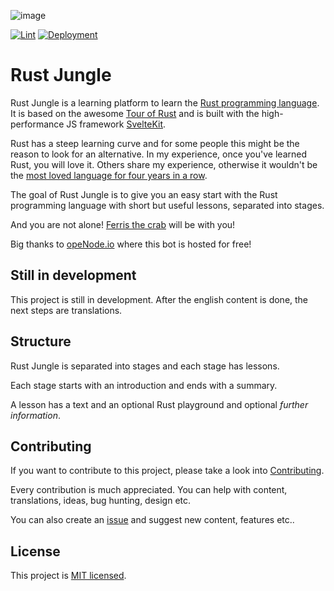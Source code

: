 ![image](https://user-images.githubusercontent.com/20150243/118312159-3f79d880-b4f1-11eb-9ee3-5e67f406bf55.png)

[![Lint](https://github.com/Zerotask/rust-jungle/actions/workflows/lint.yml/badge.svg?branch=main)](https://github.com/Zerotask/rust-jungle/actions/workflows/lint.yml)
[![Deployment](https://github.com/Zerotask/rust-jungle/actions/workflows/deployment.yml/badge.svg?branch=main)](https://github.com/Zerotask/rust-jungle/actions/workflows/deployment.yml)

# Rust Jungle

Rust Jungle is a learning platform to learn the [Rust programming language](https://www.rust-lang.org/).
It is based on the awesome [Tour of Rust](https://github.com/richardanaya/tour_of_rust)
and is built with the high-performance JS framework [SvelteKit](https://github.com/sveltejs/kit).

Rust has a steep learning curve and for some people this might be the reason to look for an alternative.
In my experience, once you've learned Rust, you will love it. Others share my experience, otherwise
it wouldn't be the [most loved language for four years in a row](https://stackoverflow.blog/2020/01/20/what-is-rust-and-why-is-it-so-popular/).

The goal of Rust Jungle is to give you an easy start with the Rust programming language with
short but useful lessons, separated into stages.

And you are not alone! [Ferris the crab](https://www.rustacean.net/) will be with you!

Big thanks to [opeNode.io](https://www.openode.io/) where this bot is hosted for free!

## Still in development

This project is still in development. After the english content is done, the next steps are translations.

## Structure

Rust Jungle is separated into stages and each stage has lessons.

Each stage starts with an introduction and ends with a summary.

A lesson has a text and an optional Rust playground and optional *further information*.

## Contributing

If you want to contribute to this project, please take a look into [Contributing](./CONTRIBUTING.md).

Every contribution is much appreciated. You can help with content, translations, ideas, bug hunting, design etc.

You can also create an [issue](https://github.com/Zerotask/vscode-rust-extension-pack/issues/new) and suggest
new content, features etc..

## License

This project is [MIT licensed](https://github.com/Zerotask/rust-jungle/blob/main/LICENSE).
